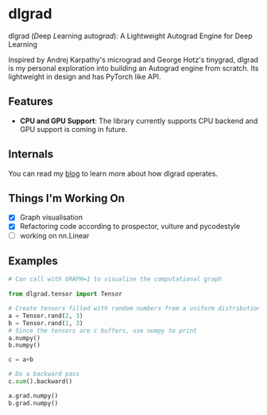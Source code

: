 # dlgrad

dlgrad (*D*eep *L*earning auto*grad*): A Lightweight Autograd Engine for Deep Learning

Inspired by Andrej Karpathy's micrograd and George Hotz's tinygrad, dlgrad is my personal exploration into building an Autograd engine from scratch. Its lightweight in design and has PyTorch like API.

## Features

- **CPU and GPU Support**: The library currently supports CPU backend and GPU support is coming in future.

## Internals

You can read my [blog](https://navneetkanna.github.io/blog/2024/02/22/dlgrad-Behind-the-scenes.html) to learn more about how dlgrad operates.

## Things I'm Working On
- [x] Graph visualisation
- [x] Refactoring code according to prospector, vulture and pycodestyle
- [ ] working on nn.Linear

## Examples

```python
# Can call with GRAPH=1 to visualise the computational graph
 
from dlgrad.tensor import Tensor

# Create tensors filled with random numbers from a uniform distribution
a = Tensor.rand(2, 3)
b = Tensor.rand(1, 3)
# Since the tensors are c buffers, use numpy to print
a.numpy()
b.numpy()

c = a+b

# Do a backward pass
c.sum().backward()

a.grad.numpy()
b.grad.numpy()

```
